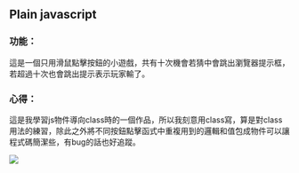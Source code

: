 ## Plain javascript

### 功能：
這是一個只用滑鼠點擊按鈕的小遊戲，共有十次機會若猜中會跳出瀏覽器提示框，若超過十次也會跳出提示表示玩家輸了。

### 心得：
這是我學習js物件導向class時的一個作品，所以我刻意用class寫，算是對class用法的練習，除此之外將不同按鈕點擊函式中重複用到的邏輯和值包成物件可以讓程式碼簡潔些，有bug的話也好追蹤。

![](https://media.giphy.com/media/iDrNVMTl5Uv9vtpEQ3/giphy.gif)